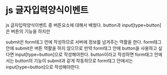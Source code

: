 # js 글자입력양식이벤트

js 글자입력양식이벤트 중 버튼요소에 대해서 배웠다.
button과 input[type=button]은 버튼의 기능을 하지만

submit은 form태그 안에 작성하므로 서버에 정보를 넘겨주는 역활을 한다.
form태그 안에 submit은 버튼 역활을 하지 않으므로 만약 form태그 안에 button을
사용하고 싶다면 input[type=button]으로 작성해야한다. 
button이라고 작성하면 form태그 안에서는 button의 기능이 submit과 같게 작동하므로
form태그 안에서는 input[type=button]으로 작성해야한다.
